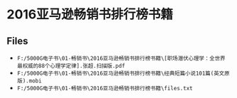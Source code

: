 # 2016亚马逊畅销书排行榜书籍

## Files

- `F:/5000G电子书\01-畅销书\2016亚马逊畅销书排行榜书籍\[职场潜伏心理学：全世界最权威的88个心理学定律].张超.扫描版.pdf`
- `F:/5000G电子书\01-畅销书\2016亚马逊畅销书排行榜书籍\经典短篇小说101篇(英文原版).mobi`
- `F:/5000G电子书\01-畅销书\2016亚马逊畅销书排行榜书籍\files.txt`
